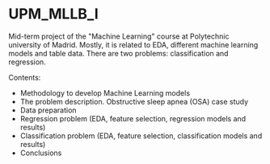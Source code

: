 # UPM_MLLB_I
Mid-term project of the "Machine Learning" course at Polytechnic university of Madrid. Mostly, it is related to EDA, different machine learning models and table data. There are two problems: classification and regression.

Contents:
* Methodology to develop Machine Learning models
* The problem description. Obstructive sleep apnea (OSA) case study
* Data preparation
* Regression problem (EDA, feature selection, regression models and results)
* Classification problem (EDA, feature selection, classification models and results)
* Conclusions
